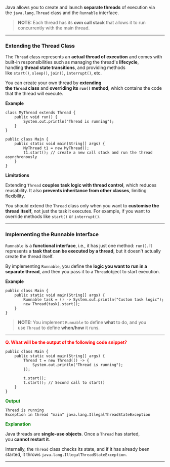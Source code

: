 
Java allows you to create and launch **separate threads** of execution via the `java.lang.Thread` class and the `Runnable` interface. 

> **NOTE:** Each thread has its **own call stack** that allows it to run concurrently with the main thread.

---
### Extending the Thread Class

The `Thread` class represents an **actual thread of execution** and comes with built-in responsibilities such as managing the thread's **lifecycle**, handling **thread state transitions**, and providing methods like `start()`, `sleep()`, `join()`, `interrupt()`, etc.

You can create your own thread by **extending the `Thread` class** and **overriding its `run()` method**, which contains the code that the thread will execute.

**Example**

```
class MyThread extends Thread {
    public void run() {
        System.out.println("Thread is running");
    }
}

public class Main {
    public static void main(String[] args) {
        MyThread t1 = new MyThread();
        t1.start(); // create a new call stack and run the thread asynchronously
    }
}
```

**Limitations**

Extending `Thread` **couples task logic with thread control**, which reduces reusability. It also **prevents inheritance from other classes**, limiting flexibility.

You should extend the `Thread` class only when you want to **customise the thread itself**, not just the task it executes. For example, if you want to override methods like `start()` or `interrupt()`.

---
### Implementing the Runnable Interface

`Runnable` is a **functional interface**, i.e., it has just one method: `run()`. It represents a **task that can be executed by a thread**, but it doesn't actually create the thread itself.

By implementing `Runnable`, you define the **logic you want to run in a separate thread**, and then you pass it to a `Thread`object to start execution.

**Example**

```
public class Main {
    public static void main(String[] args) {
        Runnable task = () -> System.out.println("Custom task logic");
		new Thread(task).start();
    }
}
```

> **NOTE:** You implement `Runnable` to define **what** to do, and you use `Thread` to define **when/how** it runs.

---

<span style="color:red;font-weight:bold;">Q. What will be the output of the following code snippet?</span>

```
public class Main {
    public static void main(String[] args) {
        Thread t = new Thread(() -> {
            System.out.println("Thread is running");
        });

        t.start();
        t.start(); // Second call to start()
    }
}
```

<span style="color:green;font-weight:bold">Output</span>

```
Thread is running
Exception in thread "main" java.lang.IllegalThreadStateException
```

<span style="color:green;font-weight:bold">Explanation</span> 

Java threads are **single-use objects**. Once a `Thread` has started, you **cannot restart it**. 

Internally, the `Thread` class checks its state, and if it has already been started, it throws `java.lang.IllegalThreadStateException`. 

---
